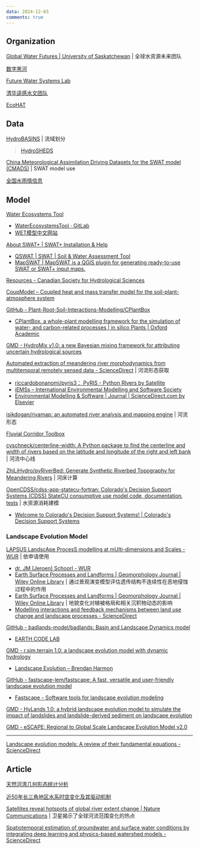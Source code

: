 ```yaml
---
data: 2024-12-03
comments: true
---
```


## Organization

[Global Water Futures | University of Saskatchewan](https://gwf.usask.ca/index.php) | 全球水资源未来团队

[数字黑河](https://heihe.tpdc.ac.cn/zh-hans/)

[Future Water Systems Lab](https://future-water.org/)

[清华遥感水文团队](https://www.hydrors.cn/)

[EcoHAT](https://ecohat.bnu.edu.cn/)

## Data

[HydroBASINS](https://www.hydrosheds.org/products/hydrobasins) | 流域划分

> [HydroSHEDS](https://www.hydrosheds.org/)

[China Meteorological Assimilation Driving Datasets for the SWAT model (CMADS)](https://www.cmads.org/) | SWAT model use

[全国水雨情信息](http://xxfb.mwr.cn/index.html)

## Model

[Water Ecosystems Tool](https://projects.au.dk/wet)

- [WaterEcosystemsTool · GitLab](https://gitlab.com/wateritech-public/waterecosystemstool)
- [WET模型中文网站](https://www.wetmodel.cn/)

[About SWAT+ | SWAT+ Installation & Help](https://swatplus.gitbook.io/docs)

- [QSWAT | SWAT | Soil & Water Assessment Tool](https://swat.tamu.edu/software/qswat/)
- [MapSWAT | MapSWAT is a QGIS plugin for generating ready-to-use SWAT or SWAT+ input maps.](https://adrlballesteros.github.io/MapSWAT/)

[Resources - Canadian Society for Hydrological Sciences](https://cshs.cwra.org/en/greyjay/resources/)

[CoupModel – Coupled heat and mass transfer model for the soil-plant-atmosphere system](https://www.coupmodel.com/)

[GitHub - Plant-Root-Soil-Interactions-Modelling/CPlantBox](https://github.com/Plant-Root-Soil-Interactions-Modelling/CPlantBox)

- [CPlantBox, a whole-plant modelling framework for the simulation of water- and carbon-related processes | in silico Plants | Oxford Academic](https://academic.oup.com/insilicoplants/article/2/1/diaa001/5709632?login=false)

[GMD - HydroMix v1.0: a new Bayesian mixing framework for attributing uncertain hydrological sources](https://gmd.copernicus.org/articles/13/2433/2020/)

[Automated extraction of meandering river morphodynamics from multitemporal remotely sensed data - ScienceDirect](https://www.sciencedirect.com/science/article/pii/S1364815217309118?via%3Dihub) | 河流形态获取

- [riccardobonanomi/pyris3： PyRIS - Python RIvers by Satellite](https://github.com/riccardobonanomi/pyris3)
- [iEMSs – International Environmental Modelling and Software Society](https://iemss.org/)
- [Environmental Modelling & Software | Journal | ScienceDirect.com by Elsevier](https://www.sciencedirect.com/journal/environmental-modelling-and-software)

[isikdogan/rivamap: an automated river analysis and mapping engine](https://github.com/isikdogan/rivamap) | 河流形态

[Fluvial Corridor Toolbox](https://tramebleue.github.io/fct-cli/)

[cyschneck/centerline-width: A Python package to find the centerline and width of rivers based on the latitude and longitude of the right and left bank](https://github.com/cyschneck/centerline-width) | 河流中心线

[ZhiLiHydro/pyRiverBed: Generate Synthetic Riverbed Topography for Meandering Rivers](https://github.com/ZhiLiHydro/pyRiverBed) | 河床计算

[OpenCDSS/cdss-app-statecu-fortran: Colorado's Decision Support Systems (CDSS) StateCU consumptive use model code, documentation, tests](https://github.com/OpenCDSS/cdss-app-statecu-fortran) | 水资源消耗建模

- [Welcome to Colorado's Decision Support Systems! | Colorado's Decision Support Systems](https://cdss.colorado.gov/)

### Landscape Evolution Model

[LAPSUS LandscApe ProcesS modelling at mUlti-dimensions and Scales - WUR](https://www.wur.nl/en/research-results/chair-groups/environmental-sciences/soil-geography-and-landscape-group/research/lapsus-model.htm) | 依申请使用

- [dr. JM (Jeroen) Schoorl - WUR](https://www.wur.nl/en/persons/jeroen-schoorl.htm)
- [Earth Surface Processes and Landforms | Geomorphology Journal | Wiley Online Library](https://onlinelibrary.wiley.com/doi/10.1002/esp.6031) | 通过景观演变模型评估遗传结构不连续性在恶地侵蚀过程中的作用
- [Earth Surface Processes and Landforms | Geomorphology Journal | Wiley Online Library](https://onlinelibrary.wiley.com/doi/10.1002/esp.4377) | 地貌变化对植被格局和相关沉积物动态的影响
- [Modelling interactions and feedback mechanisms between land use change and landscape processes - ScienceDirect](https://www.sciencedirect.com/science/article/pii/S0167880908002417)

[GitHub - badlands-model/badlands: Basin and Landscape Dynamics model](https://github.com/badlands-model/badlands)

- [EARTH CODE LAB](https://earthcolab.org/)

[GMD - r.sim.terrain 1.0: a landscape evolution model with dynamic hydrology](https://gmd.copernicus.org/articles/12/2837/2019/gmd-12-2837-2019.html)

- [Landscape Evolution – Brendan Harmon](https://baharmon.github.io/landscape-evolution)

[GitHub - fastscape-lem/fastscape: A fast, versatile and user-friendly landscape evolution model](https://github.com/fastscape-lem/fastscape)

- [Fastscape - Software tools for landscape evolution modeling](https://fastscape.org/)

[GMD - HyLands 1.0: a hybrid landscape evolution model to simulate the impact of landslides and landslide-derived sediment on landscape evolution](https://gmd.copernicus.org/articles/13/3863/2020/)

[GMD - eSCAPE: Regional to Global Scale Landscape Evolution Model v2.0](https://gmd.copernicus.org/articles/12/4165/2019/)

------

[Landscape evolution models: A review of their fundamental equations - ScienceDirect](https://www.sciencedirect.com/science/article/pii/S0169555X14002402)

## Article

[天然河湾几何形态统计分析](http://skxjz.nhri.cn/article/id/1696)

[近50年长三角地区水系时空变化及其驱动机制](https://www.geog.com.cn/CN/10.11821/dlxb201505012)

[Satellites reveal hotspots of global river extent change | Nature Communications](https://www.nature.com/articles/s41467-023-37061-3) | 卫星揭示了全球河流范围变化的热点

[Spatiotemporal estimation of groundwater and surface water conditions by integrating deep learning and physics-based watershed models - ScienceDirect](https://www.sciencedirect.com/science/article/pii/S2589914724000185)